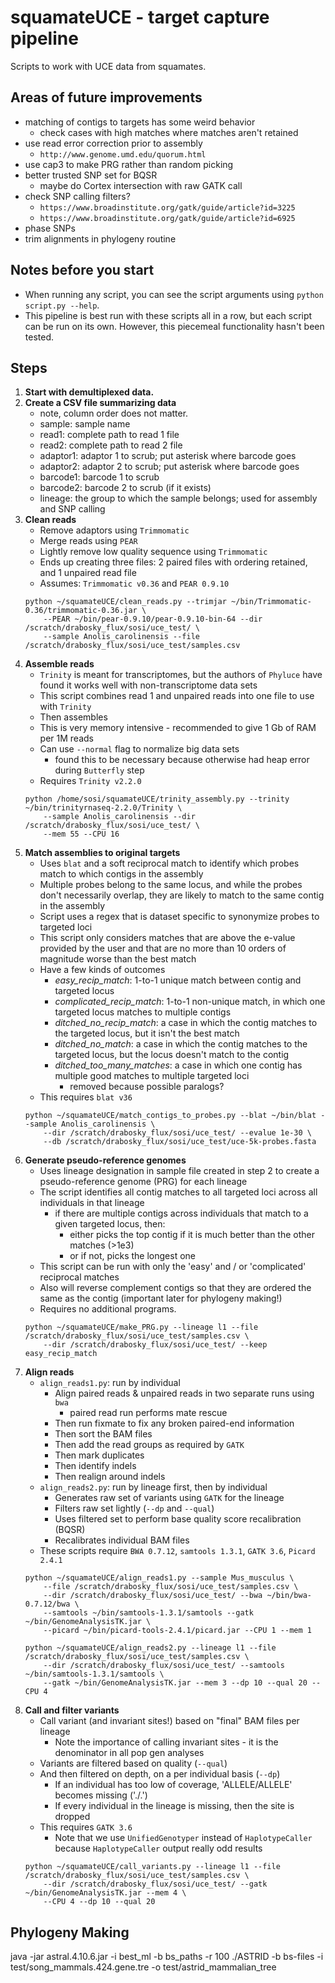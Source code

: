 # squamateUCE - target capture pipeline
Scripts to work with UCE data from squamates.

## Areas of future improvements
- matching of contigs to targets has some weird behavior
	- check cases with high matches where matches aren't retained
- use read error correction prior to assembly
	- `http://www.genome.umd.edu/quorum.html`
- use cap3 to make PRG rather than random picking
- better trusted SNP set for BQSR
	- maybe do Cortex intersection with raw GATK call
- check SNP calling filters?
	- `https://www.broadinstitute.org/gatk/guide/article?id=3225`
	- `https://www.broadinstitute.org/gatk/guide/article?id=6925`
- phase SNPs
- trim alignments in phylogeny routine

## Notes before you start
- When running any script, you can see the script arguments using `python script.py --help`.
- This pipeline is best run with these scripts all in a row, but each script can be run on its own. However, this piecemeal functionality hasn't been tested. 

## Steps
1. **Start with demultiplexed data.**
2. **Create a CSV file summarizing data**
	- note, column order does not matter.
	- sample: sample name
	- read1: complete path to read 1 file
	- read2: complete path to read 2 file
	- adaptor1: adaptor 1 to scrub; put asterisk where barcode goes
	- adaptor2: adaptor 2 to scrub; put asterisk where barcode goes
	- barcode1: barcode 1 to scrub
	- barcode2: barcode 2 to scrub (if it exists)
	- lineage: the group to which the sample belongs; used for assembly and SNP calling
3. **Clean reads**
	- Remove adaptors using `Trimmomatic`
	- Merge reads using `PEAR`
	- Lightly remove low quality sequence using `Trimmomatic`
	- Ends up creating three files: 2 paired files with ordering retained, and 1 unpaired read file
	- Assumes: `Trimmomatic v0.36` and `PEAR 0.9.10`
	```
	python ~/squamateUCE/clean_reads.py --trimjar ~/bin/Trimmomatic-0.36/trimmomatic-0.36.jar \
		--PEAR ~/bin/pear-0.9.10/pear-0.9.10-bin-64 --dir /scratch/drabosky_flux/sosi/uce_test/ \
		--sample Anolis_carolinensis --file /scratch/drabosky_flux/sosi/uce_test/samples.csv
	```
4. **Assemble reads**
	- `Trinity` is meant for transcriptomes, but the authors of `Phyluce` have found it works well with non-transcriptome data sets
	- This script combines read 1 and unpaired reads into one file to use with `Trinity`
	- Then assembles
	- This is very memory intensive - recommended to give 1 Gb of RAM per 1M reads
	- Can use `--normal` flag to normalize big data sets
		- found this to be necessary because otherwise had heap error during `Butterfly` step
	- Requires `Trinity v2.2.0`
	```
	python /home/sosi/squamateUCE/trinity_assembly.py --trinity ~/bin/trinityrnaseq-2.2.0/Trinity \
		--sample Anolis_carolinensis --dir /scratch/drabosky_flux/sosi/uce_test/ \
		--mem 55 --CPU 16
	```
5. **Match assemblies to original targets**
	- Uses `blat` and a soft reciprocal match to identify which probes match to which contigs in the assembly
	- Multiple probes belong to the same locus, and while the probes don't necessarily overlap, they are likely to match to the same contig in the assembly
	- Script uses a regex that is dataset specific to synonymize probes to targeted loci
	- This script only considers matches that are above the e-value provided by the user and that are no more than 10 orders of magnitude worse than the best match
	- Have a few kinds of outcomes
		- *easy_recip_match*: 1-to-1 unique match between contig and targeted locus
		- *complicated_recip_match*: 1-to-1 non-unique match, in which one targeted locus matches to multiple contigs
		- *ditched_no_recip_match*: a case in which the contig matches to the targeted locus, but it isn't the best match
		- *ditched_no_match*: a case in which the contig matches to the targeted locus, but the locus doesn't match to the contig
		- *ditched_too_many_matches*: a case in which one contig has multiple good matches to multiple targeted loci
			- removed because possible paralogs?
	- This requires `blat v36`
	```
	python ~/squamateUCE/match_contigs_to_probes.py --blat ~/bin/blat --sample Anolis_carolinensis \
		--dir /scratch/drabosky_flux/sosi/uce_test/ --evalue 1e-30 \
		--db /scratch/drabosky_flux/sosi/uce_test/uce-5k-probes.fasta
	```
6. **Generate pseudo-reference genomes**
	- Uses lineage designation in sample file created in step 2 to create a pseudo-reference genome (PRG) for each lineage
	- The script identifies all contig matches to all targeted loci across all individuals in that lineage
		- if there are multiple contigs across individuals that match to a given targeted locus, then:
			- either picks the top contig if it is much better than the other matches (>1e3)
			- or if not, picks the longest one
	- This script can be run with only the 'easy' and / or 'complicated' reciprocal matches
	- Also will reverse complement contigs so that they are ordered the same as the contig (important later for phylogeny making!)
	- Requires no additional programs.
	```
	python ~/squamateUCE/make_PRG.py --lineage l1 --file /scratch/drabosky_flux/sosi/uce_test/samples.csv \
		--dir /scratch/drabosky_flux/sosi/uce_test/ --keep easy_recip_match
	```
7. **Align reads**
	- `align_reads1.py`: run by individual
		- Align paired reads & unpaired reads in two separate runs using `bwa`
			- paired read run performs mate rescue
		- Then run fixmate to fix any broken paired-end information
		- Then sort the BAM files
		- Then add the read groups as required by `GATK`
		- Then mark duplicates
		- Then identify indels
		- Then realign around indels
	- `align_reads2.py`: run by lineage first, then by individual
		- Generates raw set of variants using `GATK` for the lineage
		- Filters raw set lightly (`--dp` and `--qual`)
		- Uses filtered set to perform base quality score recalibration (BQSR)
		- Recalibrates individual BAM files
	- These scripts require `BWA 0.7.12`, `samtools 1.3.1`, `GATK 3.6`, `Picard 2.4.1`
	```
	python ~/squamateUCE/align_reads1.py --sample Mus_musculus \ 
		--file /scratch/drabosky_flux/sosi/uce_test/samples.csv \
		--dir /scratch/drabosky_flux/sosi/uce_test/ --bwa ~/bin/bwa-0.7.12/bwa \
		--samtools ~/bin/samtools-1.3.1/samtools --gatk ~/bin/GenomeAnalysisTK.jar \
		--picard ~/bin/picard-tools-2.4.1/picard.jar --CPU 1 --mem 1
		
	python ~/squamateUCE/align_reads2.py --lineage l1 --file /scratch/drabosky_flux/sosi/uce_test/samples.csv \
		--dir /scratch/drabosky_flux/sosi/uce_test/ --samtools ~/bin/samtools-1.3.1/samtools \
		--gatk ~/bin/GenomeAnalysisTK.jar --mem 3 --dp 10 --qual 20 --CPU 4
	```
8. **Call and filter variants**
	- Call variant (and invariant sites!) based on "final" BAM files per lineage
		- Note the importance of calling invariant sites - it is the denominator in all pop gen analyses
	- Variants are filtered based on quality (`--qual`)
	- And then filtered on depth, on a per individual basis (`--dp`)
		- If an individual has too low of coverage, 'ALLELE/ALLELE' becomes missing ('./.')
		- If every individual in the lineage is missing, then the site is dropped
	- This requires `GATK 3.6`
		- Note that we use `UnifiedGenotyper` instead of `HaplotypeCaller` because `HaplotypeCaller` output really odd results
	```
	python ~/squamateUCE/call_variants.py --lineage l1 --file /scratch/drabosky_flux/sosi/uce_test/samples.csv \
		--dir /scratch/drabosky_flux/sosi/uce_test/ --gatk ~/bin/GenomeAnalysisTK.jar --mem 4 \
		--CPU 4 --dp 10 --qual 20
	```
	
## Phylogeny Making
java -jar astral.4.10.6.jar -i best_ml -b bs_paths -r 100
./ASTRID -b bs-files -i test/song_mammals.424.gene.tre -o test/astrid_mammalian_tree
